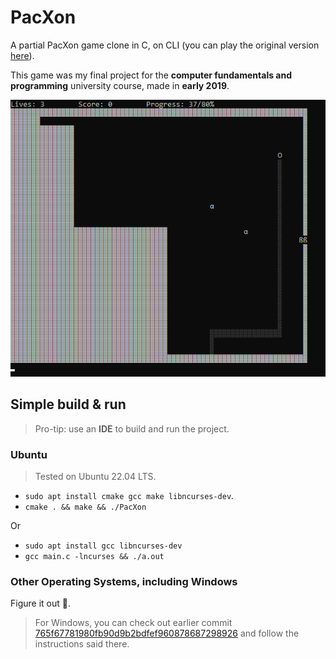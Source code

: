 # PacXon

A partial PacXon game clone in C, on CLI (you can play the original version [here](https://www.pacxon.net/)).

This game was my final project for the **computer fundamentals and programming** university course, made in **early 2019**.

![A Screenshot](./Screenshot.png)

## Simple build & run

> Pro-tip: use an **IDE** to build and run the project.

### Ubuntu

> Tested on Ubuntu 22.04 LTS.

- `sudo apt install cmake gcc make libncurses-dev`.
- `cmake . && make && ./PacXon`

Or

- `sudo apt install gcc libncurses-dev`
- `gcc main.c -lncurses && ./a.out`

### Other Operating Systems, including Windows

Figure it out :slightly_smiling_face:.

> For Windows, you can check out earlier commit [765f67781980fb90d9b2bdfef960878687298926](https://github.com/agcom/pacxon/tree/765f67781980fb90d9b2bdfef960878687298926) and follow the instructions said there.
